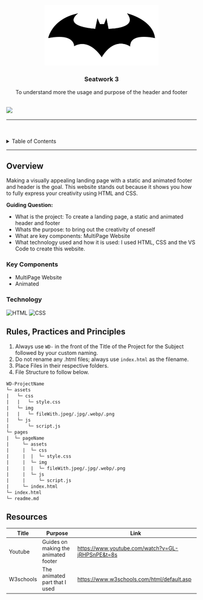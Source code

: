 <a name="readme-top">

<br/>

<br />
<div align="center">
  <a href="https://github.com/NocLi21/">
  <!-- TODO: If you want to add logo or banner you can add it here -->
    <img src="./assets/img/Batman-Logo.png" alt="Nyebe" width="300" height="160">
  </a>
<!-- TODO: Change Title to the name of the title of your Project -->
  <h3 align="center">Seatwork 3</h3>
  
</div>
<!-- TODO: Make a short description -->
<div align="center">
  To understand more the usage and purpose of the header and footer
</div>

<br />

<!-- TODO: Change the zyx-0314 into your github username  -->
<!-- TODO: Change the WD-Template-Project into the same name of your folder -->
![](https://visit-counter.vercel.app/counter.png?page=NocLi21/WD-S3)

---

<br />
<br />

<!-- TODO: If you want to add more layers for your readme -->
<details>
  <summary>Table of Contents</summary>
  <ol>
    <li>
      <a href="#overview">Overview</a>
      <ol>
        <li>
          <a href="#key-components">Key Components</a>
        </li>
        <li>
          <a href="#technology">Technology</a>
        </li>
      </ol>
    </li>
    <li>
      <a href="#rule,-practices-and-principles">Rules, Practices and Principles</a>
    </li>
    <li>
      <a href="#resources">Resources</a>
    </li>
  </ol>
</details>

---

## Overview

<!-- TODO: To be changed -->
<!-- The following are just sample -->
Making a visually appealing landing page with a static and animated footer and header is the goal. This website stands out because it shows you how to fully express your creativity using HTML and CSS.

<b>Guiding Question:</b>
- What is the project: To create a landing page, a static and animated header and footer
- Whats the purpose: to bring out the creativity of oneself
- What are key components: MultiPage Website
- What technology used and how it is used: I used HTML, CSS and the VS Code to create this website. 

### Key Components
<!-- TODO: List of Key Components -->
<!-- The following are just sample -->
- MultiPage Website
- Animated
### Technology
<!-- TODO: List of Technology Used -->
![HTML](https://img.shields.io/badge/HTML-E34F26?style=for-the-badge&logo=html5&logoColor=white) ![CSS](https://img.shields.io/badge/CSS-1572B6?style=for-the-badge&logo=css3&logoColor=white)


## Rules, Practices and Principles
1. Always use `WD-` in the front of the Title of the Project for the Subject followed by your custom naming.
2. Do not rename any .html files; always use `index.html` as the filename.
3. Place Files in their respective folders.
4. File Structure to follow below.


```
WD-ProjectName
└─ assets
|   └─ css
|   |   └─ style.css
|   └─ img
|   |   └─ fileWith.jpeg/.jpg/.webp/.png
|   └─ js
|       └─ script.js
└─ pages
|  └─ pageName
|     └─ assets
|     |  └─ css
|     |  |  └─ style.css
|     |  └─ img
|     |  |  └─ fileWith.jpeg/.jpg/.webp/.png
|     |  └─ js
|     |     └─ script.js
|     └─ index.html
└─ index.html
└─ readme.md
```

## Resources

<!-- TODO: Add References -->
| Title | Purpose | Link |
|-|-|-|
| Youtube | Guides on making the animated footer | https://www.youtube.com/watch?v=GL-jRHPSnPE&t=8s |
|W3schools | The animated part that I used | https://www.w3schools.com/html/default.asp
